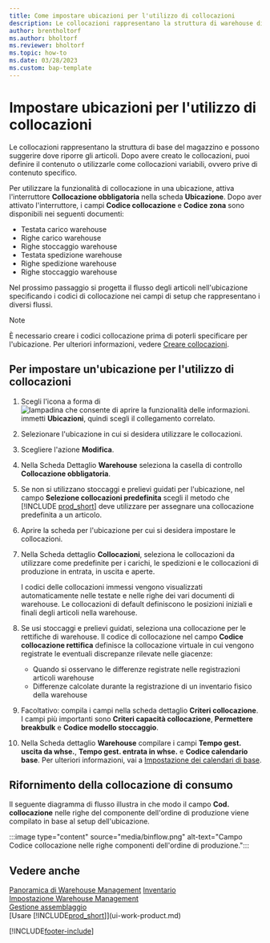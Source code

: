 ```yaml
---
title: Come impostare ubicazioni per l'utilizzo di collocazioni
description: Le collocazioni rappresentano la struttura di warehouse di base e vengono utilizzate per creare suggerimenti relativi al posizionamento degli articoli.
author: brentholtorf
ms.author: bholtorf
ms.reviewer: bholtorf
ms.topic: how-to
ms.date: 03/28/2023
ms.custom: bap-template
---
```


# Impostare ubicazioni per l'utilizzo di collocazioni

Le collocazioni rappresentano la struttura di base del magazzino e possono suggerire dove riporre gli articoli. Dopo avere creato le collocazioni, puoi definire il contenuto o utilizzarle come collocazioni variabili, ovvero prive di contenuto specifico.

Per utilizzare la funzionalità di collocazione in una ubicazione, attiva l'interruttore **Collocazione obbligatoria** nella scheda **Ubicazione**. Dopo aver attivato l'interruttore, i campi **Codice collocazione** e **Codice zona** sono disponibili nei seguenti documenti:

* Testata carico warehouse
* Righe carico warehouse
* Righe stoccaggio warehouse
* Testata spedizione warehouse
* Righe spedizione warehouse
* Righe stoccaggio warehouse

Nel prossimo passaggio si progetta il flusso degli articoli nell'ubicazione specificando i codici di collocazione nei campi di setup che rappresentano i diversi flussi.  

> [!NOTE]  
> È necessario creare i codici collocazione prima di poterli specificare per l'ubicazione. Per ulteriori informazioni, vedere [Creare collocazioni](warehouse-how-to-create-individual-bins.md).  

## Per impostare un'ubicazione per l'utilizzo di collocazioni

1. Scegli l'icona a forma di ![lampadina che consente di aprire la funzionalità delle informazioni.](media/ui-search/search_small.png "Dimmi cosa vuoi fare") immetti **Ubicazioni**, quindi scegli il collegamento correlato.  
2. Selezionare l'ubicazione in cui si desidera utilizzare le collocazioni.  
3. Scegliere l'azione **Modifica**.  
4. Nella Scheda Dettaglio **Warehouse** seleziona la casella di controllo **Collocazione obbligatoria**.  
5. Se non si utilizzano stoccaggi e prelievi guidati per l'ubicazione, nel campo **Selezione collocazioni predefinita** scegli il metodo che [!INCLUDE [prod_short](includes/prod_short.md)] deve utilizzare per assegnare una collocazione predefinita a un articolo.  
6. Aprire la scheda per l'ubicazione per cui si desidera impostare le collocazioni.
7. Nella Scheda dettaglio **Collocazioni**, seleziona le collocazioni da utilizzare come predefinite per i carichi, le spedizioni e le collocazioni di produzione in entrata, in uscita e aperte.  

    I codici delle collocazioni immessi vengono visualizzati automaticamente nelle testate e nelle righe dei vari documenti di warehouse. Le collocazioni di default definiscono le posizioni iniziali e finali degli articoli nella warehouse.  
8. Se usi stoccaggi e prelievi guidati, seleziona una collocazione per le rettifiche di warehouse. Il codice di collocazione nel campo **Codice collocazione rettifica** definisce la collocazione virtuale in cui vengono registrate le eventuali discrepanze rilevate nelle giacenze:

    * Quando si osservano le differenze registrate nelle registrazioni articoli warehouse
    * Differenze calcolate durante la registrazione di un inventario fisico della warehouse  
9. Facoltativo: compila i campi nella scheda dettaglio **Criteri collocazione**. I campi più importanti sono **Criteri capacità collocazione**, **Permettere breakbulk** e **Codice modello stoccaggio**.  
10. Nella Scheda dettaglio **Warehouse** compilare i campi **Tempo gest. uscita da whse.**, **Tempo gest. entrata in whse.** e **Codice calendario base**. Per ulteriori informazioni, vai a [Impostazione dei calendari di base](across-how-to-assign-base-calendars.md).

## Rifornimento della collocazione di consumo

Il seguente diagramma di flusso illustra in che modo il campo **Cod. collocazione** nelle righe del componente dell'ordine di produzione viene compilato in base al setup dell'ubicazione.

:::image type="content" source="media/binflow.png" alt-text="Campo Codice collocazione nelle righe componenti dell'ordine di produzione.":::

## Vedere anche

[Panoramica di Warehouse Management](design-details-warehouse-management.md)
[Inventario](inventory-manage-inventory.md)  
[Impostazione Warehouse Management](warehouse-setup-warehouse.md)  
[Gestione assemblaggio](assembly-assemble-items.md)  
[Usare [!INCLUDE[prod_short](includes/prod_short.md)]](ui-work-product.md)

[!INCLUDE[footer-include](includes/footer-banner.md)]
